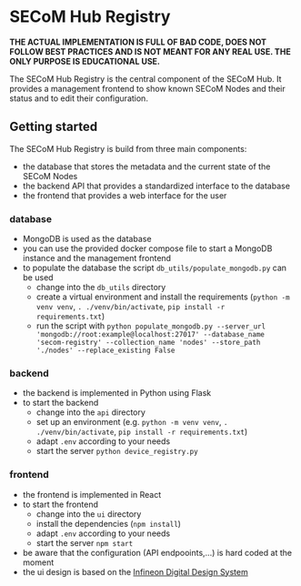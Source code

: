 # SECoM Hub Registry

**THE ACTUAL IMPLEMENTATION IS FULL OF BAD CODE, DOES NOT FOLLOW BEST PRACTICES AND IS NOT MEANT FOR ANY REAL USE. THE ONLY PURPOSE IS EDUCATIONAL USE.**

The SECoM Hub Registry is the central component of the SECoM Hub. It provides a management frontend to show known SECoM Nodes and their status and to edit their configuration. 

## Getting started

The SECoM Hub Registry is build from three main components:

* the database that stores the metadata and the current state of the SECoM Nodes
* the backend API that provides a standardized interface to the database
* the frontend that provides a web interface for the user

### database

* MongoDB is used as the database
* you can use the provided docker compose file to start a MongoDB instance and the management frontend
* to populate the database the script `db_utils/populate_mongodb.py` can be used
  * change into the `db_utils` directory
  * create a virtual environment and install the requirements (`python -m venv venv`, `. ./venv/bin/activate`, `pip install -r requirements.txt`)
  * run the script with `python populate_mongodb.py --server_url 'mongodb://root:example@localhost:27017' --database_name 'secom-registry' --collection_name 'nodes' --store_path './nodes' --replace_existing False`

### backend

* the backend is implemented in Python using Flask
* to start the backend
  * change into the `api` directory
  * set up an environment (e.g. `python -m venv venv`, `. ./venv/bin/activate`, `pip install -r requirements.txt`) 
  * adapt `.env` according to your needs
  * start the server `python device_registry.py`

### frontend

 * the frontend is implemented in React
 * to start the frontend
   * change into the `ui` directory
   * install the dependencies (`npm install`)
   * adapt `.env` according to your needs
   * start the server `npm start`
 * be aware that the configuration (API endpooints,...) is hard coded at the moment
 * the ui design is based on the [Infineon Digital Design System](https://infineon.github.io/infineon-design-system-stencil/?path=/docs/setup-installation-about--development)
